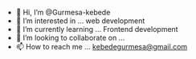 - 👋 Hi, I’m @Gurmesa-kebede
- 👀 I’m interested in ... web development
- 🌱 I’m currently learning ... Frontend development
- 💞️ I’m looking to collaborate on ...
- 📫 How to reach me ... kebedegurmesa@gmail.com

<!---
Gurmesa-kebede/Gurmesa-kebede is a ✨ special ✨ repository because its `README.md` (this file) appears on your GitHub profile.
You can click the Preview link to take a look at your changes.
--->
